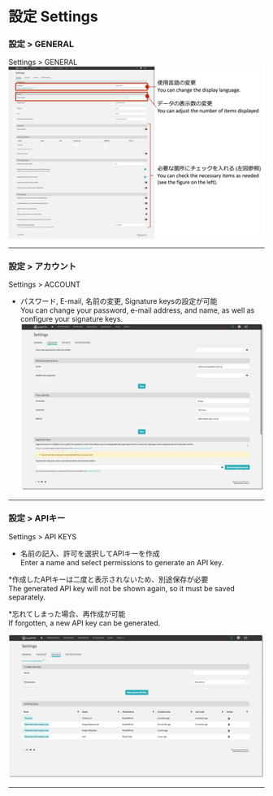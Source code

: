 # 設定 Settings
### 設定 > GENERAL
Settings > GENERAL
![image](https://github.com/naist-eln/eln/blob/main/manual/Photo/Settings-1.png)

---

### 設定 > アカウント
Settings > ACCOUNT
<br>
- パスワード, E-mail, 名前の変更, Signature keysの設定が可能  
You can change your password, e-mail address, and name, as well as configure your signature keys.
![image](https://github.com/naist-eln/eln/blob/main/manual/Photo/Settings-2.png)

---

### 設定 > APIキー
Settings > API KEYS
<br>
- 名前の記入、許可を選択してAPIキーを作成  
Enter a name and select permissions to generate an API key.

*作成したAPIキーは二度と表示されないため、別途保存が必要  
The generated API key will not be shown again, so it must be saved separately.

*忘れてしまった場合、再作成が可能  
If forgotten, a new API key can be generated.


![image](https://github.com/naist-eln/eln/blob/main/manual/Photo/Settings-4.png)

---
